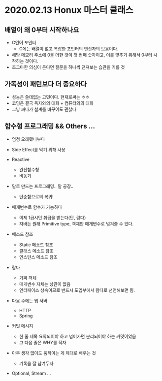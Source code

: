 # 2020.02.13 Honux 마스터 클래스

## 배열이 왜 0부터 시작하나요

* C언어 포인터
  * C에는 배열이 없고 복잡한 포인터의 연산자의 모음이다.
* 해당 메모리 주소에 0을 더한 것이 첫 번째 숫자이고, 이를 맞추기 위해서 0부터 시작하는 것이다.
* 조그마한 의심이 든다면 질문을 하나씩 던져보는 습관을 기를 것

## 가독성이 패턴보다 더 중요하다

* 성능은 쓸데없는 고민이다. 현재로써는 ㅎㅎ
* 코딩은 결국 독자와의 대화 + 컴퓨터와의 대화
* 그냥 짜다가 설계를 바꾸어도 괜찮다

## 함수형 프로그래밍 && Others ...

* 엄청 오래됐나부다
* Side Effect를 막기 위해 사용
* Reactive
  * 완전함수형
  * 비동기

* 말로 만드는 프로그래밍.. 말 공장..
  * 단순함으로의 복귀!
* 매개변수로 함수가 가능하다
  * 이제 1급시민 취급을 받는다(단, 람다)
  * 자바는 원래 Primitive type, 객체만 매개변수로 넘겨줄 수 있다.
* 메소드 참조
  * Static 메소드 참조
  * 클래스 메소드 참조
  * 인스턴스 메소드 참조
* 람다
  * 가짜 객체
  * 매개변수 자체는 상관이 없음
  * 인터페이스 상속이므로 반드시 도입부에서 람다로 선언해보면 됨.
* 다음 주에는 웹 서버
  * HTTP
  * Spring
* 커밋 메시지
  * 한 줄 제목 요약되어야 하고 넘어가면 분리되어야 하는 커밋이었음
  * 그 다음 줄은 WHY를 적자
* 아무 생각 없이도 움직이는 게 제대로 배우는 것
  * 기록을 잘 남겨두자

* Optional, Stream ...